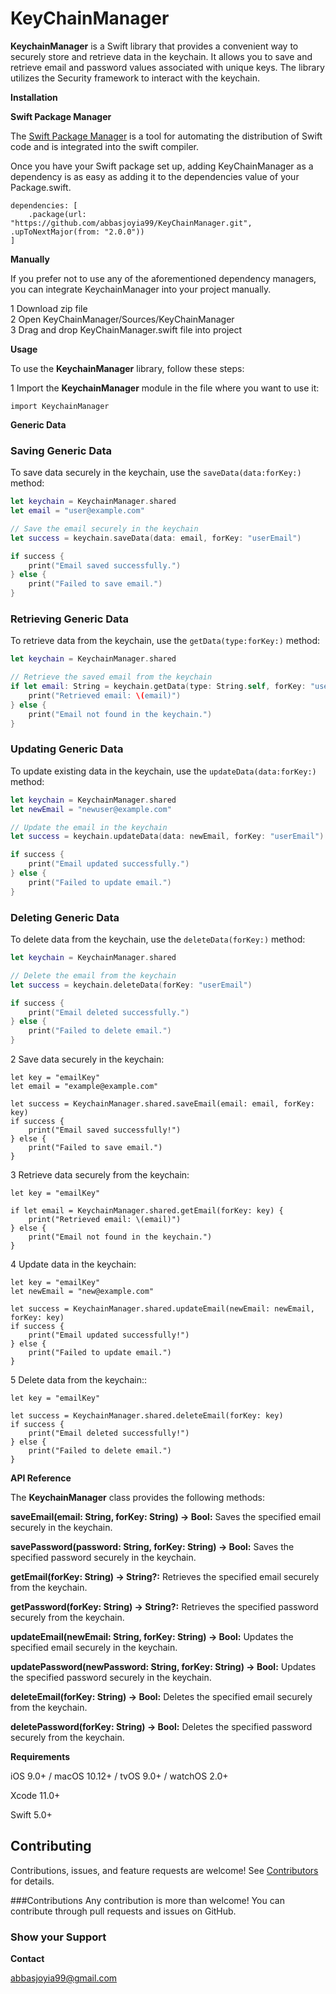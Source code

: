 # KeyChainManager


**KeychainManager** is a Swift library that provides a convenient way to securely store and retrieve data in the keychain. It allows you to save and retrieve email and password values associated with unique keys. The library utilizes the Security framework to interact with the keychain.

**Installation**

**Swift Package Manager**

The [Swift Package Manager](https://www.swift.org/package-manager/) is a tool for automating the distribution of Swift code and is integrated into the swift compiler.

Once you have your Swift package set up, adding KeyChainManager as a dependency is as easy as adding it to the dependencies value of your Package.swift.
```
dependencies: [
    .package(url: "https://github.com/abbasjoyia99/KeyChainManager.git", .upToNextMajor(from: "2.0.0"))
]
```

**Manually**

If you prefer not to use any of the aforementioned dependency managers, you can integrate KeychainManager into your project manually.

1 Download zip file\
2 Open KeyChainManager/Sources/KeyChainManager\
3 Drag and drop KeyChainManager.swift file into project


**Usage**

To use the **KeychainManager** library, follow these steps:

1 Import the **KeychainManager** module in the file where you want to use it:

```
import KeychainManager
```
**Generic Data**

### Saving Generic Data

To save data securely in the keychain, use the `saveData(data:forKey:)` method:

```swift
let keychain = KeychainManager.shared
let email = "user@example.com"

// Save the email securely in the keychain
let success = keychain.saveData(data: email, forKey: "userEmail")

if success {
    print("Email saved successfully.")
} else {
    print("Failed to save email.")
}
```

### Retrieving Generic Data

To retrieve data from the keychain, use the `getData(type:forKey:)` method:

```swift
let keychain = KeychainManager.shared

// Retrieve the saved email from the keychain
if let email: String = keychain.getData(type: String.self, forKey: "userEmail") {
    print("Retrieved email: \(email)")
} else {
    print("Email not found in the keychain.")
}
```

### Updating Generic Data

To update existing data in the keychain, use the `updateData(data:forKey:)` method:

```swift
let keychain = KeychainManager.shared
let newEmail = "newuser@example.com"

// Update the email in the keychain
let success = keychain.updateData(data: newEmail, forKey: "userEmail")

if success {
    print("Email updated successfully.")
} else {
    print("Failed to update email.")
}
```

### Deleting Generic Data

To delete data from the keychain, use the `deleteData(forKey:)` method:

```swift
let keychain = KeychainManager.shared

// Delete the email from the keychain
let success = keychain.deleteData(forKey: "userEmail")

if success {
    print("Email deleted successfully.")
} else {
    print("Failed to delete email.")
}
```
<!--**String**-->
2 Save data securely in the keychain:

```
let key = "emailKey"
let email = "example@example.com"

let success = KeychainManager.shared.saveEmail(email: email, forKey: key)
if success {
    print("Email saved successfully!")
} else {
    print("Failed to save email.")
}

```

3 Retrieve data securely from the keychain:

```
let key = "emailKey"

if let email = KeychainManager.shared.getEmail(forKey: key) {
    print("Retrieved email: \(email)")
} else {
    print("Email not found in the keychain.")
}

```
4 Update data in the keychain:

```
let key = "emailKey"
let newEmail = "new@example.com"

let success = KeychainManager.shared.updateEmail(newEmail: newEmail, forKey: key)
if success {
    print("Email updated successfully!")
} else {
    print("Failed to update email.")
}

```

5 Delete data from the keychain::

```
let key = "emailKey"

let success = KeychainManager.shared.deleteEmail(forKey: key)
if success {
    print("Email deleted successfully!")
} else {
    print("Failed to delete email.")
}
```

**API Reference**

The **KeychainManager** class provides the following methods:

**saveEmail(email: String, forKey: String) -> Bool:** Saves the specified email securely in the keychain.

**savePassword(password: String, forKey: String) -> Bool:** Saves the specified password securely in the keychain.

**getEmail(forKey: String) -> String?:** Retrieves the specified email securely from the keychain.

**getPassword(forKey: String) -> String?:** Retrieves the specified password securely from the keychain.

**updateEmail(newEmail: String, forKey: String) -> Bool:** Updates the specified email securely in the keychain.

**updatePassword(newPassword: String, forKey: String) -> Bool:** Updates the specified password securely in the keychain.

**deleteEmail(forKey: String) -> Bool:** Deletes the specified email securely from the keychain.

**deletePassword(forKey: String) -> Bool:** Deletes the specified password securely from the keychain.


**Requirements**

iOS 9.0+ / macOS 10.12+ / tvOS 9.0+ / watchOS 2.0+

Xcode 11.0+

Swift 5.0+

## Contributing 
Contributions, issues, and feature requests are welcome! See [Contributors](https://github.com/abbasjoyia99/KeyChainManager/graphs/contributors) for details.

###Contributions
Any contribution is more than welcome! You can contribute through pull requests and issues on GitHub.

### Show your Support
<!--Give a star if this project helped you.-->


**Contact**

abbasjoyia99@gmail.com

